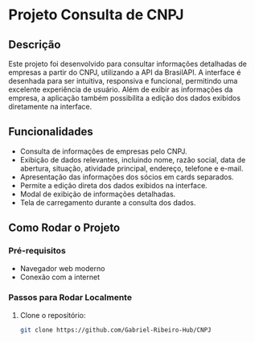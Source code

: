 
# Projeto Consulta de CNPJ

## Descrição
Este projeto foi desenvolvido para consultar informações detalhadas de empresas a partir do CNPJ, utilizando a API da BrasilAPI. A interface é desenhada para ser intuitiva, responsiva e funcional, permitindo uma excelente experiência de usuário. Além de exibir as informações da empresa, a aplicação também possibilita a edição dos dados exibidos diretamente na interface.

## Funcionalidades
- Consulta de informações de empresas pelo CNPJ.
- Exibição de dados relevantes, incluindo nome, razão social, data de abertura, situação, atividade principal, endereço, telefone e e-mail.
- Apresentação das informações dos sócios em cards separados.
- Permite a edição direta dos dados exibidos na interface.
- Modal de exibição de informações detalhadas.
- Tela de carregamento durante a consulta dos dados.

## Como Rodar o Projeto

### Pré-requisitos
- Navegador web moderno
- Conexão com a internet

### Passos para Rodar Localmente
1. Clone o repositório:
   ```bash
   git clone https://github.com/Gabriel-Ribeiro-Hub/CNPJ
